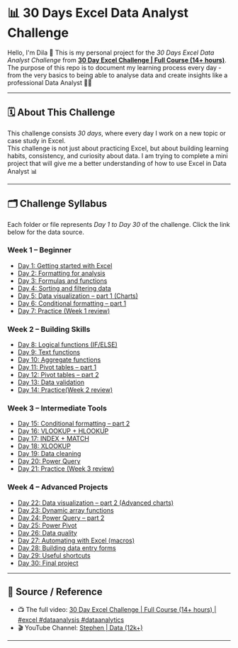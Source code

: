 # 📊 30 Days Excel Data Analyst Challenge

Hello, I'm Dila 🌸 
This is my personal project for the *30 Days Excel Data Analyst Challenge* from **[30 Day Excel Challenge | Full Course (14+ hours)](https://www.youtube.com/watch?v=wnOSuo0kfEk)**.  
The purpose of this repo is to document my learning process every day - from the very basics to being able to analyse data and create insights like a professional Data Analyst 💼✨

---

## **🗓 About This Challenge**

This challenge consists *30 days*, where every day I work on a new topic or case study in Excel.  
This challenge is not just about practicing Excel, but about building learning habits, consistency, and curiosity about data.
I am trying to complete a mini project that will give me a better understanding of how to use Excel in Data Analyst 📊

---

## **🗂 Challenge Syllabus**
Each folder or file represents *Day 1 to Day 30* of the challenge. Click the link below for the data source.

### Week 1 – Beginner

- [Day 1: Getting started with Excel](https://github.com/sdw-online/30-Day-Excel-Challenge/tree/main/day_01_getting_started)
- [Day 2: Formatting for analysis](https://github.com/sdw-online/30-Day-Excel-Challenge/tree/main/day_02_formatting_for_analysis)
- [Day 3: Formulas and functions](https://github.com/sdw-online/30-Day-Excel-Challenge/tree/main/day_03_formulas_and_functions)
- [Day 4: Sorting and filtering data](https://github.com/sdw-online/30-Day-Excel-Challenge/tree/main/day_04_sorting_and_filtering)
- [Day 5: Data visualization – part 1 (Charts)](https://github.com/sdw-online/30-Day-Excel-Challenge/tree/main/day_05_data_viz_basics)
- [Day 6: Conditional formatting – part 1](https://github.com/sdw-online/30-Day-Excel-Challenge/tree/main/day_06_conditional_formatting_1)
- [Day 7: Practice (Week 1 review)](https://github.com/sdw-online/30-Day-Excel-Challenge/tree/main/day_07_week1_practice)

### Week 2 – Building Skills
- [Day 8: Logical functions (IF/ELSE)](https://github.com/sdw-online/30-Day-Excel-Challenge/tree/main/day_08_logical_functions)
- [Day 9: Text functions](https://github.com/sdw-online/30-Day-Excel-Challenge/tree/main/day_09_text_functions)
- [Day 10: Aggregate functions](https://github.com/sdw-online/30-Day-Excel-Challenge/tree/main/day_10_aggregate_functions)
- [Day 11: Pivot tables – part 1](https://github.com/sdw-online/30-Day-Excel-Challenge/tree/main/day_11_pivot_tables_1)
- [Day 12: Pivot tables – part 2](https://github.com/sdw-online/30-Day-Excel-Challenge/tree/main/day_12_pivot_tables_2)
- [Day 13: Data validation](https://github.com/sdw-online/30-Day-Excel-Challenge/tree/main/day_13_data_validation)
- [Day 14: Practice(Week 2 review)](https://github.com/sdw-online/30-Day-Excel-Challenge/tree/main/day_14_week2_practice)

### Week 3 – Intermediate Tools
- [Day 15: Conditional formatting – part 2](https://github.com/sdw-online/30-Day-Excel-Challenge/tree/main/day_15_conditional_formatting_2)
- [Day 16: VLOOKUP + HLOOKUP](https://github.com/sdw-online/30-Day-Excel-Challenge/tree/main/day_16_vlookup_hlookup)
- [Day 17: INDEX + MATCH](https://github.com/sdw-online/30-Day-Excel-Challenge/tree/main/day_17_index_match)
- [Day 18: XLOOKUP](https://github.com/sdw-online/30-Day-Excel-Challenge/tree/main/day_18_xlookup)
- [Day 19: Data cleaning](https://github.com/sdw-online/30-Day-Excel-Challenge/tree/main/day_19_data_cleaning)
- [Day 20: Power Query](https://github.com/sdw-online/30-Day-Excel-Challenge/tree/main/day_20_power_query_1)
- [Day 21: Practice (Week 3 review)](https://github.com/sdw-online/30-Day-Excel-Challenge/tree/main/day_21_week3_practice)

### Week 4 – Advanced Projects
- [Day 22: Data visualization – part 2 (Advanced charts)](https://github.com/sdw-online/30-Day-Excel-Challenge/tree/main/day_22_data_viz_advanced)
- [Day 23: Dynamic array functions](https://github.com/sdw-online/30-Day-Excel-Challenge/tree/main/day_23_dynamic_arrays_text)
- [Day 24: Power Query – part 2](https://github.com/sdw-online/30-Day-Excel-Challenge/tree/main/day_24_power_query_2)
- [Day 25: Power Pivot](https://github.com/sdw-online/30-Day-Excel-Challenge/tree/main/day_25_power_pivot)
- [Day 26: Data quality](https://github.com/sdw-online/30-Day-Excel-Challenge/tree/main/day_26_data_quality_auditing)
- [Day 27: Automating with Excel (macros)](https://github.com/sdw-online/30-Day-Excel-Challenge/tree/main/day_27_macros_automation)
- [Day 28: Building data entry forms](https://github.com/sdw-online/30-Day-Excel-Challenge/tree/main/day_28_data_entry_forms)
- [Day 29: Useful shortcuts](https://github.com/sdw-online/30-Day-Excel-Challenge/tree/main/day_29_useful_shortcuts)
- [Day 30: Final project](https://github.com/sdw-online/30-Day-Excel-Challenge/tree/main/day_30_final_project)

---


## 📎 Source / Reference
- 📺 The full video: [30 Day Excel Challenge | Full Course (14+ hours) | #excel #dataanalysis #dataanalytics](https://youtu.be/wnOSuo0kfEk?si=pUfIrUbgFWHypwl5) 
- 🎬 YouTube Channel: [Stephen | Data (12k+)](https://www.youtube.com/@sdw-online)

---
